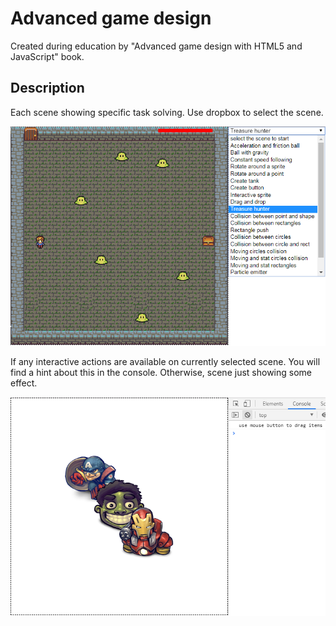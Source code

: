 # Advanced game design
Created during education by "Advanced game design with HTML5 and JavaScript" book.

## Description
Each scene showing specific task solving. Use dropbox to select the scene.

![](/src/img/forReadme/dropBox.PNG)

If any interactive actions are available on currently selected scene. You will find a hint about this in the console. 
Otherwise, scene just showing some effect.

![](/src/img/forReadme/interactive.PNG)
